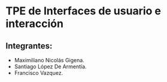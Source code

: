 # TPE de Interfaces de usuario e interacción
## Integrantes:
- Maximiliano Nicolás Gigena.
- Santiago López De Armentía.
- Francisco Vazquez.
